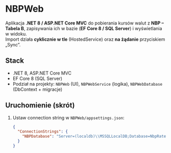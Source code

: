 # NBPWeb

Aplikacja **.NET 8 / ASP.NET Core MVC** do pobierania kursów walut z **NBP – Tabela B**, zapisywania ich w bazie (**EF Core 8 / SQL Server**) i wyświetlania w widoku.  
Import działa **cyklicznie w tle** (HostedService) oraz **na żądanie** przyciskiem „Sync”.

## Stack
- .NET 8, ASP.NET Core MVC  
- EF Core 8 (SQL Server)  
- Podział na projekty: `NBPWeb` (UI), `NBPWebService` (logika), `NBPWebDatabase` (DbContext + migracje)

## Uruchomienie (skrót)
1) Ustaw connection string w `NBPWeb/appsettings.json`:
   ```json
   {
     "ConnectionStrings": {
       "NBPDatabase": "Server=(localdb)\\MSSQLLocalDB;Database=NbpRates;Trusted_Connection=True;TrustServerCertificate=True;"
     }
   }
